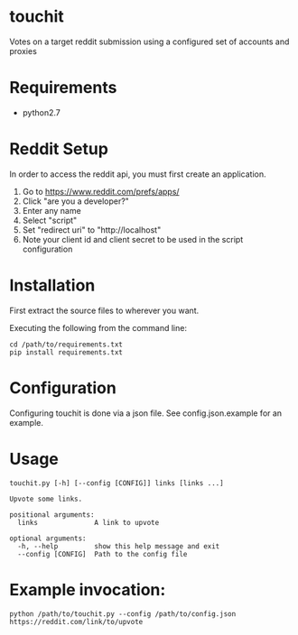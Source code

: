 touchit
=======

Votes on a target reddit submission using a configured set of accounts and proxies

# Requirements
* python2.7

# Reddit Setup
In order to access the reddit api, you must first create an application.
1. Go to https://www.reddit.com/prefs/apps/
2. Click "are you a developer?"
3. Enter any name
4. Select "script"
5. Set "redirect uri" to "http://localhost"
6. Note your client id and client secret to be used in the script configuration

# Installation
First extract the source files to wherever you want.
 
Executing the following from the command line:
```commandline
cd /path/to/requirements.txt
pip install requirements.txt
```

# Configuration
Configuring touchit is done via a json file. See config.json.example for an example.


# Usage
```
touchit.py [-h] [--config [CONFIG]] links [links ...]

Upvote some links.

positional arguments:
  links              A link to upvote

optional arguments:
  -h, --help         show this help message and exit
  --config [CONFIG]  Path to the config file

```

# Example invocation:
```commandline
python /path/to/touchit.py --config /path/to/config.json https://reddit.com/link/to/upvote
```


